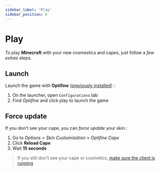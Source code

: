 ```yaml
---
sidebar_label: 'Play'
sidebar_position: 6
---
```


# Play

To play **Minecraft** with your new cosmestics and capes, just follow a *few extras steps*.

## Launch

Launch the game with **Optifine** ([previously installed](docs/requirements.md)) :
1. On the launcher, open `Configurations` tab
2. Find *Optifine* and click play to launch the game

## Force update

If you don't see your cape, you can *force update* your skin :
1. Go to *Options* > *Skin Customization* > *Optifine Cape*
2. Click **Reload Cape**
3. Wait **15 seconds**

> If you still don't see your cape or cosmetics, [make sure the client is running](docs/installation.md)